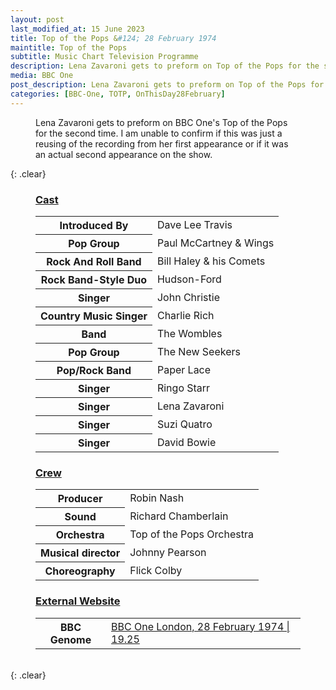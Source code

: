```yaml
---
layout: post
last_modified_at: 15 June 2023
title: Top of the Pops &#124; 28 February 1974
maintitle: Top of the Pops
subtitle: Music Chart Television Programme
description: Lena Zavaroni gets to preform on Top of the Pops for the second time.
media: BBC One
post_description: Lena Zavaroni gets to preform on Top of the Pops for the second time.
categories: [BBC-One, TOTP, OnThisDay28February]
---
```


<figure class="fig3">
<p>Lena Zavaroni gets to preform on BBC One's Top of the Pops for the second time. I am unable to confirm if this was just a reusing of the recording from her first appearance or if it was an actual second appearance on the show.</p>
</figure>

{: .clear}

<figure class="fig1">
<figcaption>
<h3 id="cast"><a href="#cast">Cast</a></h3>
<table>
<tr><th>Introduced By</th><td>Dave Lee Travis</td></tr>
<tr><th>Pop Group</th><td>Paul McCartney & Wings</td></tr>
<tr><th>Rock And Roll Band</th><td>Bill Haley & his Comets</td></tr>
<tr><th>Rock Band-Style Duo</th><td>Hudson-Ford</td></tr>
<tr><th>Singer</th><td>John Christie</td></tr>
<tr><th>Country Music Singer</th><td>Charlie Rich</td></tr>
<tr><th>Band</th><td>The Wombles</td></tr>
<tr><th>Pop Group</th><td>The New Seekers</td></tr>
<tr><th>Pop/Rock Band</th><td>Paper Lace</td></tr>
<tr><th>Singer</th><td>Ringo Starr</td></tr>
<tr><th>Singer</th><td>Lena Zavaroni</td></tr>
<tr><th>Singer</th><td>Suzi Quatro</td></tr>
<tr><th>Singer</th><td>David Bowie</td></tr>
</table>
</figcaption>
</figure>

<figure class="fig2">
<figcaption>
<h3 id="crew"><a href="#crew">Crew</a></h3>
<table>
<tr><th>Producer</th><td>Robin Nash</td></tr>
<tr><th>Sound</th><td>Richard Chamberlain</td></tr>
<tr><th>Orchestra</th><td>Top of the Pops Orchestra</td></tr>
<tr><th>Musical director</th><td>Johnny Pearson</td></tr>
<tr><th>Choreography</th><td>Flick Colby</td></tr>
</table>
<h3 id="external-website"><a href="#external-website">External Website</a></h3>
<table>
<tr><th>BBC Genome</th><td><a class="external-link" href="https://genome.ch.bbc.co.uk/schedules/service_bbc_one_london/1974-02-28#at-19.25">BBC One London, 28 February 1974 &#124; 19.25</a></td></tr>
</table>
</figcaption>
</figure>

<br />{: .clear}

